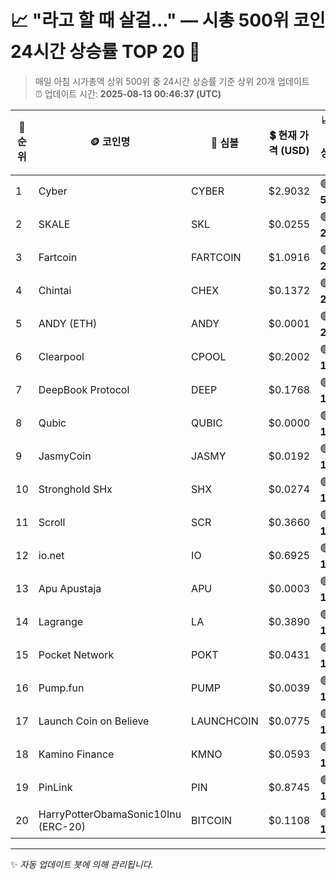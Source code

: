 
# 📈 "라고 할 때 살걸..." — 시총 500위 코인 24시간 상승률 TOP 20 🚀

> 매일 아침 시가총액 상위 500위 중 24시간 상승률 기준 상위 20개 업데이트  
> ⏰ 업데이트 시간: **2025-08-13 00:46:37 (UTC)**

| 🔢 순위 | 🪙 코인명 | 🔣 심볼 | 💲 현재 가격 (USD) | 📈 24시간 상승률 (%) | 💰 시가총액 (USD) | 🔄 24시간 거래량 (USD) | 🔢 유통 공급량 |
|--------|----------|--------|-------------------|--------------------|--------------------|-----------------------|-------------------|
| 1 | Cyber | CYBER | $2.9032 | 🟢 **54.52** | $132,819,558 | $1,345,297,672 | 45,748,683 |
| 2 | SKALE | SKL | $0.0255 | 🟢 **25.72** | $151,460,376 | $40,862,855 | 5,941,352,671 |
| 3 | Fartcoin | FARTCOIN | $1.0916 | 🟢 **24.15** | $1,091,586,437 | $553,151,770 | 999,998,256 |
| 4 | Chintai | CHEX | $0.1372 | 🟢 **21.51** | $136,858,447 | $4,255,016 | 997,460,994 |
| 5 | ANDY (ETH) | ANDY | $0.0001 | 🟢 **21.30** | $90,759,358 | $1,198,261 | 1,000,000,000,000 |
| 6 | Clearpool | CPOOL | $0.2002 | 🟢 **18.39** | $159,065,814 | $20,773,272 | 794,446,755 |
| 7 | DeepBook Protocol | DEEP | $0.1768 | 🟢 **18.05** | $606,550,338 | $50,862,353 | 3,430,000,000 |
| 8 | Qubic | QUBIC | $0.0000 | 🟢 **17.78** | $340,410,014 | $15,455,637 | 121,545,466,247,565 |
| 9 | JasmyCoin | JASMY | $0.0192 | 🟢 **17.02** | $947,531,120 | $114,377,184 | 49,444,999,677 |
| 10 | Stronghold SHx | SHX | $0.0274 | 🟢 **16.12** | $158,548,963 | $4,115,924 | 5,793,905,044 |
| 11 | Scroll | SCR | $0.3660 | 🟢 **15.75** | $69,547,343 | $61,107,468 | 190,000,000 |
| 12 | io.net | IO | $0.6925 | 🟢 **15.44** | $130,285,575 | $65,724,047 | 188,140,010 |
| 13 | Apu Apustaja | APU | $0.0003 | 🟢 **15.29** | $100,971,463 | $3,358,398 | 337,892,157,626 |
| 14 | Lagrange | LA | $0.3890 | 🟢 **15.00** | $75,084,896 | $118,218,496 | 193,000,000 |
| 15 | Pocket Network | POKT | $0.0431 | 🟢 **14.66** | $96,709,840 | $104,875,508 | 2,245,271,003 |
| 16 | Pump.fun | PUMP | $0.0039 | 🟢 **14.53** | $1,395,649,387 | $477,478,760 | 354,000,000,000 |
| 17 | Launch Coin on Believe | LAUNCHCOIN | $0.0775 | 🟢 **13.82** | $77,510,773 | $22,173,524 | 999,874,290 |
| 18 | Kamino Finance | KMNO | $0.0593 | 🟢 **13.81** | $150,205,696 | $17,233,291 | 2,533,561,714 |
| 19 | PinLink | PIN | $0.8745 | 🟢 **13.58** | $77,134,960 | $5,435,482 | 88,206,631 |
| 20 | HarryPotterObamaSonic10Inu (ERC-20) | BITCOIN | $0.1108 | 🟢 **13.39** | $110,808,027 | $11,199,148 | 999,798,155 |

---

✨ *자동 업데이트 봇에 의해 관리됩니다.*
